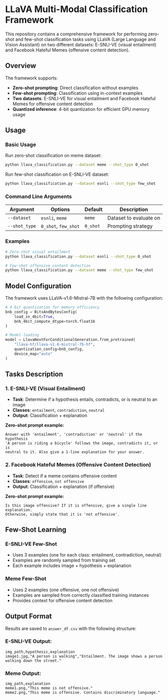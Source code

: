 # LLaVA Multi-Modal Classification Framework

This repository contains a comprehensive framework for performing zero-shot and few-shot classification tasks using LLaVA (Large Language and Vision Assistant) on two different datasets: E-SNLI-VE (visual entailment) and Facebook Hateful Memes (offensive content detection).

## Overview

The framework supports:
- **Zero-shot prompting**: Direct classification without examples
- **Few-shot prompting**: Classification using in-context examples
- **Two datasets**: E-SNLI-VE for visual entailment and Facebook Hateful Memes for offensive content detection
- **Quantized inference**: 4-bit quantization for efficient GPU memory usage

## Usage

### Basic Usage

Run zero-shot classification on meme dataset:
```bash
python llava_classification.py --dataset meme --shot_type 0_shot
```

Run few-shot classification on E-SNLI-VE dataset:
```bash
python llava_classification.py --dataset esnli --shot_type few_shot
```

### Command Line Arguments

| Argument | Options | Default | Description |
|----------|---------|---------|-------------|
| `--dataset` | `esnli`, `meme` | `meme` | Dataset to evaluate on |
| `--shot_type` | `0_shot`, `few_shot` | `0_shot` | Prompting strategy |

### Examples

```bash
# Zero-shot visual entailment
python llava_classification.py --dataset esnli --shot_type 0_shot

# Few-shot offensive content detection
python llava_classification.py --dataset meme --shot_type few_shot
```

## Model Configuration

The framework uses LLaVA-v1.6-Mistral-7B with the following configuration:

```python
# 4-bit quantization for memory efficiency
bnb_config = BitsAndBytesConfig(
    load_in_4bit=True,
    bnb_4bit_compute_dtype=torch.float16
)

# Model loading
model = LlavaNextForConditionalGeneration.from_pretrained(
    "llava-hf/llava-v1.6-mistral-7b-hf", 
    quantization_config=bnb_config, 
    device_map="auto"
)
```

## Tasks Description

### 1. E-SNLI-VE (Visual Entailment)
- **Task**: Determine if a hypothesis entails, contradicts, or is neutral to an image
- **Classes**: `entailment`, `contradiction`, `neutral`
- **Output**: Classification + explanation

**Zero-shot prompt example:**
```
Answer with 'entailment', 'contradiction' or 'neutral' if the hypothesis 
'A person is riding a bicycle' follows the image, contradicts it, or is 
neutral to it. Also give a 1-line explanation for your answer.
```

### 2. Facebook Hateful Memes (Offensive Content Detection)
- **Task**: Detect if a meme contains offensive content
- **Classes**: `offensive`, `not offensive`
- **Output**: Classification + explanation (if offensive)

**Zero-shot prompt example:**
```
Is this image offensive? If it is offensive, give a single line explanation. 
Otherwise, simply state that it is 'not offensive'.
```

## Few-Shot Learning

### E-SNLI-VE Few-Shot
- Uses 3 examples (one for each class: entailment, contradiction, neutral)
- Examples are randomly sampled from training set
- Each example includes image + hypothesis + explanation

### Meme Few-Shot
- Uses 2 examples (one offensive, one not offensive)
- Examples are sampled from correctly classified training instances
- Provides context for offensive content detection

## Output Format

Results are saved to `answer_df.csv` with the following structure:

### E-SNLI-VE Output:
```csv
img_path,hypothesis,explanation
image1.jpg,"A person is walking","Entailment. The image shows a person walking down the street."
```

### Meme Output:
```csv
img_path,explanation
meme1.png,"This meme is not offensive."
meme2.png,"This meme is offensive. Contains discriminatory language."
```
